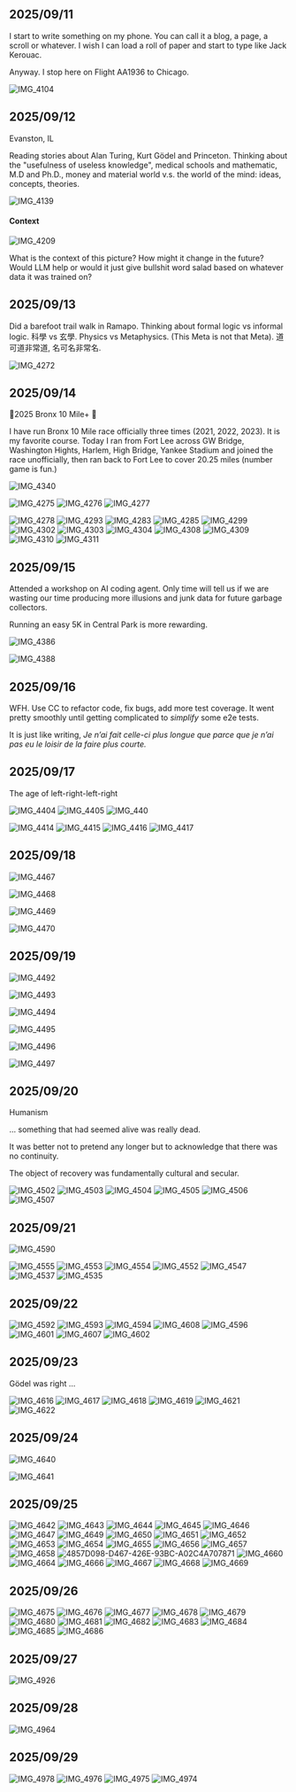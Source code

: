 ## 2025/09/11

I start to write something on my phone. You can call it a blog, a page, a scroll or whatever. I wish I can load a roll of paper and start to type like Jack Kerouac. 

Anyway. I stop here on Flight AA1936 to Chicago.

![IMG_4104](https://github.com/user-attachments/assets/024e4c11-3247-4f95-9eb1-f51744d99809)

## 2025/09/12
Evanston, IL

Reading stories about Alan Turing, Kurt Gödel and Princeton. Thinking about the "usefulness of useless knowledge", medical schools and mathematic, M.D and Ph.D., money and material world v.s. the world of the mind: ideas, concepts, theories.

![IMG_4139](https://github.com/user-attachments/assets/376eb143-e34a-41d4-b09b-a689b8331c81)

#### Context

![IMG_4209](https://github.com/user-attachments/assets/567503cb-e714-4bb1-9141-68d43692c36c)

What is the context of this picture? How might it change in the future?
Would LLM help or would it just give bullshit word salad based on whatever data it was trained on?

## 2025/09/13

Did a barefoot trail walk in Ramapo. Thinking about formal logic vs informal logic. 科學 vs 玄學. Physics vs Metaphysics. (This Meta is not that Meta). 道可道非常道, 名可名非常名. 

![IMG_4272](https://github.com/user-attachments/assets/51ecdca2-1ae4-48a8-ab3a-c04bf0ff003a)

## 2025/09/14

🦶2025 Bronx 10 Mile+ 🦶

I have run Bronx 10 Mile race officially three times (2021, 2022, 2023). It is my favorite course. Today I ran from Fort Lee across GW Bridge, Washington Hights, Harlem, High Bridge, Yankee Stadium and joined the race unofficially, then ran back to Fort Lee to cover 20.25 miles (number game is fun.)

![IMG_4340](https://github.com/user-attachments/assets/0f4a81e2-3cdd-4a37-835f-70c8ce928523)

![IMG_4275](https://github.com/user-attachments/assets/dc822bee-a02e-4654-98ea-b40ea79021c7)
![IMG_4276](https://github.com/user-attachments/assets/5827b561-891c-4b21-b1f1-3845a5fc4fb5)
![IMG_4277](https://github.com/user-attachments/assets/3f10b9da-fae3-4e79-8af9-3167a5b32026)

![IMG_4278](https://github.com/user-attachments/assets/a8cb2af9-7936-40fa-918f-6e1c3efc554e)
![IMG_4293](https://github.com/user-attachments/assets/32115a03-480a-4a25-a462-5bb1da99e2de)
![IMG_4283](https://github.com/user-attachments/assets/78525e45-8670-4f2a-9fea-b690a2e3dce9)
![IMG_4285](https://github.com/user-attachments/assets/45f5f81c-96f7-49af-a019-7f2aa06e9eae)
![IMG_4299](https://github.com/user-attachments/assets/ba0aaae0-f690-4ce0-9c2c-897893c2d593)
![IMG_4302](https://github.com/user-attachments/assets/8adc30c3-ff83-4b54-b1b1-ec3ada4573c7)
![IMG_4303](https://github.com/user-attachments/assets/af9d2d77-0b9c-4522-bd93-7f30a1fb4ea9)
![IMG_4304](https://github.com/user-attachments/assets/abbe97b0-4987-432a-ad25-db8e0de7b4af)
![IMG_4308](https://github.com/user-attachments/assets/3d5c471e-f2cf-4646-823e-9d2c30d17ca2)
![IMG_4309](https://github.com/user-attachments/assets/e85a816c-b146-4376-bf4a-0753f36d4a2c)
![IMG_4310](https://github.com/user-attachments/assets/e91eaf46-a39a-440a-93a5-cb32d8a4c34a)
![IMG_4311](https://github.com/user-attachments/assets/93b9d017-03ab-4ba5-8f9d-33a929afb2dc)

## 2025/09/15

Attended a workshop on AI coding agent. Only time will tell us if we are wasting our time producing more illusions and junk data for future garbage collectors. 

Running an easy 5K in Central Park is more rewarding.

![IMG_4386](https://github.com/user-attachments/assets/62057f1d-cb24-4d95-b086-a3b75f68a97d)

![IMG_4388](https://github.com/user-attachments/assets/72c78ba9-887e-4aeb-89c0-222ac17ee3dd)

## 2025/09/16

WFH. Use CC to refactor code, fix bugs, add more test coverage. It went pretty smoothly until getting complicated to *simplify* some e2e tests.

It is just like writing, *Je n’ai fait celle-ci plus longue que parce que je n’ai pas eu le loisir de la faire plus courte.*

## 2025/09/17

The age of left-right-left-right

![IMG_4404](https://github.com/user-attachments/assets/754c0e8e-1423-496c-92c1-5f5e70086d0e)
![IMG_4405](https://github.com/user-attachments/assets/9ca81097-6b1b-4368-b64d-0c638e9e55be)
![IMG_440](https://github.com/user-attachments/assets/f94a378b-1784-45ed-bc52-44082784b075)

![IMG_4414](https://github.com/user-attachments/assets/795efc74-e264-4672-9998-bc003efed746)
![IMG_4415](https://github.com/user-attachments/assets/f830ff0e-6f3d-4d0d-9f91-85889bf92411)
![IMG_4416](https://github.com/user-attachments/assets/ac20180f-fcd9-44f2-91ba-18f2ca64bcd5)
![IMG_4417](https://github.com/user-attachments/assets/4ca0ba9c-4c34-4b92-bdec-ba282692e8e2)

## 2025/09/18

![IMG_4467](https://github.com/user-attachments/assets/c9813858-c53b-4f8d-a5d0-8e4c9a0c371d)

![IMG_4468](https://github.com/user-attachments/assets/60c3017d-70f3-4182-99f6-face9d730182)

![IMG_4469](https://github.com/user-attachments/assets/9a3be019-cb52-400e-9fc0-6ff97ba372d8)

![IMG_4470](https://github.com/user-attachments/assets/e2f5e2db-1dc6-4f5b-9766-2cb753a6236a)

## 2025/09/19

![IMG_4492](https://github.com/user-attachments/assets/b502919f-3d57-4c4c-98e7-27eec85a2994)

![IMG_4493](https://github.com/user-attachments/assets/1c1d9970-4df0-4ab0-8d5f-91b2d28c1e3e)

![IMG_4494](https://github.com/user-attachments/assets/d75b82c5-cdad-44f3-b466-d0a0324982d0)

![IMG_4495](https://github.com/user-attachments/assets/96937905-0eef-4f5e-9d1d-0ba355d754ff)

![IMG_4496](https://github.com/user-attachments/assets/cefe5dd3-8e2c-477d-9bed-2092ef2274d8)

![IMG_4497](https://github.com/user-attachments/assets/06f0ac6b-cba5-416c-8a4f-4a0028983531)

## 2025/09/20 

Humanism

... something that had seemed alive was really dead.

It was better not to pretend any longer but to acknowledge that there was no continuity.

The object of recovery was fundamentally cultural and secular.

![IMG_4502](https://github.com/user-attachments/assets/249816e9-2cea-4256-aa7c-a73721d94b8d)
![IMG_4503](https://github.com/user-attachments/assets/b7f4e816-63c2-442c-8818-3ebb6abf1d3e)
![IMG_4504](https://github.com/user-attachments/assets/3e14055f-470f-4504-a74e-728b39ed0afa)
![IMG_4505](https://github.com/user-attachments/assets/c1ae90fb-6dcd-47f1-8a53-a1d6827e69b8)
![IMG_4506](https://github.com/user-attachments/assets/cf179c8d-99e9-455b-a33d-0fb9f6f4e528)
![IMG_4507](https://github.com/user-attachments/assets/cc7b0e43-480f-442e-93f5-50c02b40f0a5)


## 2025/09/21

![IMG_4590](https://github.com/user-attachments/assets/6814ee7e-4a5c-4ad5-ac9c-231143da1650)

![IMG_4555](https://github.com/user-attachments/assets/2428241b-1e86-4f8f-9732-aa25f8e1a849)
![IMG_4553](https://github.com/user-attachments/assets/cc801ed8-915b-4153-8c59-3cba7dbc8f4f)
![IMG_4554](https://github.com/user-attachments/assets/31737a7d-dc3a-40f3-a0d8-b03f7bb8f72a)
![IMG_4552](https://github.com/user-attachments/assets/193f438d-0bb0-4374-8da6-533e74bbb374)
![IMG_4547](https://github.com/user-attachments/assets/f5312b3b-593a-4077-8d02-08668f17a962)
![IMG_4537](https://github.com/user-attachments/assets/13cdbf40-8600-4d49-a2fe-9dc3b069cde3)
![IMG_4535](https://github.com/user-attachments/assets/97540e1a-f88d-48c7-9afc-5897d91eca1e)

## 2025/09/22

![IMG_4592](https://github.com/user-attachments/assets/c9defee4-309a-41f5-b461-509aa8c003bf)
![IMG_4593](https://github.com/user-attachments/assets/698adc78-b0f4-40f5-b7be-3b0c67953afd)
![IMG_4594](https://github.com/user-attachments/assets/ce595b44-3f14-43e3-9f97-4cbbaf36a9f0)
![IMG_4608](https://github.com/user-attachments/assets/e266b04b-7424-4e62-972a-c32cabfd266e)
![IMG_4596](https://github.com/user-attachments/assets/21dced7f-ad6d-43a1-b4ce-cbf9d99ebd3a)
![IMG_4601](https://github.com/user-attachments/assets/c0da70a3-90ae-456e-80a1-815931ba9eca)
![IMG_4607](https://github.com/user-attachments/assets/9c5129cd-b959-4e90-b74c-589880b0fb01)
![IMG_4602](https://github.com/user-attachments/assets/e58de8c2-50cf-40b6-8ae6-68a6075221db)

## 2025/09/23

Gödel was right ...

![IMG_4616](https://github.com/user-attachments/assets/bdb23b68-9f2b-49d4-b73f-56b3b9a88c1a)
![IMG_4617](https://github.com/user-attachments/assets/de5a3321-4335-4782-8c02-b2f037ddad98)
![IMG_4618](https://github.com/user-attachments/assets/6a7b52b4-e497-4836-8639-f84c1468b562)
![IMG_4619](https://github.com/user-attachments/assets/a67191ea-68d2-4508-b1af-a8b5436ceaeb)
![IMG_4621](https://github.com/user-attachments/assets/a89a9c8c-2069-471c-ac76-baeae5e46640)
![IMG_4622](https://github.com/user-attachments/assets/c79159df-9b4c-4b03-ae3e-e86a274ac5f6)

## 2025/09/24

![IMG_4640](https://github.com/user-attachments/assets/8d4399f6-4307-4828-b194-2165f92616a6)

![IMG_4641](https://github.com/user-attachments/assets/54610e85-96e0-4d62-a5dd-4a4e3fcdf4a8)

## 2025/09/25

![IMG_4642](https://github.com/user-attachments/assets/321f1f63-479b-4c36-a979-68c2a2ea661a)
![IMG_4643](https://github.com/user-attachments/assets/8b417875-8948-40bb-8010-13fe633299b0)
![IMG_4644](https://github.com/user-attachments/assets/56f43b8f-ed55-40ff-a025-c5df5e73d049)
![IMG_4645](https://github.com/user-attachments/assets/0665b55d-e9d6-4631-ad08-824c0c52a61f)
![IMG_4646](https://github.com/user-attachments/assets/8018b097-4f98-4bff-97d1-0c0630be91ed)
![IMG_4647](https://github.com/user-attachments/assets/74cad2c7-f47a-4ffe-aa88-b76737ef0967)
![IMG_4649](https://github.com/user-attachments/assets/dae77b4d-ffe1-4d9f-ab36-69dc377759e8)
![IMG_4650](https://github.com/user-attachments/assets/133f3931-9fa0-4f22-bd55-49f854de6fd1)
![IMG_4651](https://github.com/user-attachments/assets/f1c62f17-ce4b-42e8-bb34-264bf6e41fc0)
![IMG_4652](https://github.com/user-attachments/assets/a40bfcd2-6826-4697-a6ec-ac16d5f5a3ff)
![IMG_4653](https://github.com/user-attachments/assets/510321bf-0f7c-49ff-ae94-93b5405cf452)
![IMG_4654](https://github.com/user-attachments/assets/b9d49165-6f5b-4e0a-ac76-7fe06a23959e)
![IMG_4655](https://github.com/user-attachments/assets/fd5abbe9-27a6-4024-a2fa-6e3632e0bc4a)
![IMG_4656](https://github.com/user-attachments/assets/52dd204d-d66c-4b7f-91e6-581e3229dea1)
![IMG_4657](https://github.com/user-attachments/assets/ecfcded0-b7dc-46bc-8c77-75044b1d6383)
![IMG_4658](https://github.com/user-attachments/assets/f9ec75aa-51e7-4c82-be03-21bb2c462dd4)
![4857D098-D467-426E-93BC-A02C4A707871](https://github.com/user-attachments/assets/ab99a283-5a66-46d1-bf00-1e697dea61cb)
![IMG_4660](https://github.com/user-attachments/assets/84e31171-3160-4f5a-96de-2950d1d3bde1)
![IMG_4664](https://github.com/user-attachments/assets/0eef1769-4a61-4e74-8463-aa72896190aa)
![IMG_4666](https://github.com/user-attachments/assets/976a8e2b-cbfc-40ce-bb04-69c443685504)
![IMG_4667](https://github.com/user-attachments/assets/497a9d83-d95d-41c1-83b3-b08786ccbc3e)
![IMG_4668](https://github.com/user-attachments/assets/75648f9a-2fa0-43ac-a6bc-daebf267e1a0)
![IMG_4669](https://github.com/user-attachments/assets/f75c2971-79e6-4c33-b170-16e0b0b0e78b)

## 2025/09/26

![IMG_4675](https://github.com/user-attachments/assets/2cbefb03-3c10-465d-8a12-86e9a64728ce)
![IMG_4676](https://github.com/user-attachments/assets/9cb02899-b4a6-4b86-96de-c97edba3c616)
![IMG_4677](https://github.com/user-attachments/assets/4276dc45-000e-4715-8afe-409a4af81d9d)
![IMG_4678](https://github.com/user-attachments/assets/36aee39c-de20-4866-bf29-b519c4bf0598)
![IMG_4679](https://github.com/user-attachments/assets/1fcab6d5-d827-43b4-8792-48c38ffb950b)
![IMG_4680](https://github.com/user-attachments/assets/c706c419-e40c-48de-ae06-55ad494caa9b)
![IMG_4681](https://github.com/user-attachments/assets/0b44146a-776e-4e41-9154-9d67a4fcf90a)
![IMG_4682](https://github.com/user-attachments/assets/f7ddf746-cfc1-412b-ad69-9a4dbd0133c0)
![IMG_4683](https://github.com/user-attachments/assets/23c461fa-c357-4f31-a967-e665e73ef094)
![IMG_4684](https://github.com/user-attachments/assets/a99e5b23-506e-47f3-81d9-d893e4f93beb)
![IMG_4685](https://github.com/user-attachments/assets/bd02016c-7e21-4d24-8940-372e79cb19de)
![IMG_4686](https://github.com/user-attachments/assets/888f0016-7bf8-45a6-9144-698224c82978)

## 2025/09/27
![IMG_4926](https://github.com/user-attachments/assets/2029c0f4-b1b3-46fa-93f7-211da6a048bf)

## 2025/09/28
![IMG_4964](https://github.com/user-attachments/assets/8518b0af-967b-42bd-96e4-002bb9d1d648)

## 2025/09/29
![IMG_4978](https://github.com/user-attachments/assets/c1e9103c-6fa4-43c6-b8aa-12e89a36bae7)
![IMG_4976](https://github.com/user-attachments/assets/c98f9dd8-74d0-4be7-8b02-4000fcbfc2ce)
![IMG_4975](https://github.com/user-attachments/assets/ecb8d776-d8ba-485a-8b62-65fc41b93da5)
![IMG_4974](https://github.com/user-attachments/assets/09f89456-8d32-4ffd-9ee0-370f422998d3)

